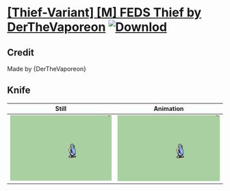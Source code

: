 # [\[Thief-Variant\] \[M\] FEDS Thief by DerTheVaporeon](./) [![Downlod](https://img.shields.io/badge/Download--red?style=social&logo=github)](https://minhaskamal.github.io/DownGit/#/home?url=https://github.com/Klokinator/FE-Repo/tree/main/Battle%20Animations%2FInfantry%20-%20(Swd)%20Thieves%2C%20Rogues%2C%20Assassins%2F%5BThief-Variant%5D%20%5BM%5D%20FEDS%20Thief%20by%20DerTheVaporeon%2F1.%20Knife)

## Credit

Made by {DerTheVaporeon}

## Knife

| Still | Animation |
| :---: | :-------: |
| ![Knife still](./Knife_000.png) | ![Knife animation](./Knife.gif) |
